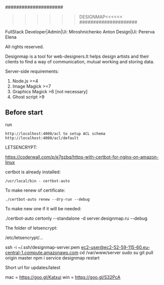 #####################
>>>>>>DESIGNMAP<<<<<<
#####################

FullStack Developer|Admin|Ui: Miroshnichenko Anton
Design|Ui: Pererva Elena

All rights reserved.

Designmap is a tool for web-designers.It helps design artists and their clients to
find a way of communication, mutual working and storing data.

Server-side requirements:

1. Node.js >=4
2. Image Magick >=7
3. Graphics Magick >6 [not necessary]
4. Ghost script >9

## Before start

run 


    http://localhost:4000/acl to setup ACL schema
    http://localhost:4000/acl/default 


LETSENCRYPT:

https://coderwall.com/p/e7gzbq/https-with-certbot-for-nginx-on-amazon-linux

certbot is already installed:

    /usr/local/bin - certbot-auto

To make renew of certificate:

    ./certbot-auto renew --dry-run --debug

To make new one if it will be needed:

   ./certbot-auto certonly --standalone -d server.designmap.ru --debug

The folder of letsencrypt:

   /etc/letsencrypt/...

ssh -i ~/.ssh/designmap-server.pem ec2-user@ec2-52-59-115-60.eu-central-1.compute.amazonaws.com
cd /var/www/server
sudo su
git pull origin master
npm i
service designmap restart


Short url for updates/latest

mac = https://goo.gl/Katxui
win = https://goo.gl/S32PcA





